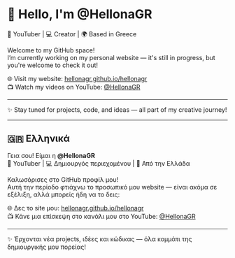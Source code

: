 # 👋 Hello, I'm @HellonaGR

🎥 YouTuber | 💻 Creator | 🌍 Based in Greece

Welcome to my GitHub space!  
I’m currently working on my personal website — it's still in progress, but you're welcome to check it out!

🌐 Visit my website: [hellonagr.github.io/hellonagr](https://hellonagr.github.io/hellonagr)  
📺 Watch my videos on YouTube: [@HellonaGR](https://www.youtube.com/@hellonagr)

---

✨ Stay tuned for projects, code, and ideas — all part of my creative journey!

---

## 🇬🇷 Ελληνικά

Γεια σου! Είμαι η **@HellonaGR**  
🎥 YouTuber | 💻 Δημιουργός περιεχομένου | 📍 Από την Ελλάδα

Καλωσόρισες στο GitHub προφίλ μου!  
Αυτή την περίοδο φτιάχνω το προσωπικό μου website — είναι ακόμα σε εξέλιξη, αλλά μπορείς ήδη να το δεις:

🌐 Δες το site μου: [hellonagr.github.io/hellonagr](https://hellonagr.github.io/hellonagr)  
📺 Κάνε μια επίσκεψη στο κανάλι μου στο YouTube: [@HellonaGR](https://www.youtube.com/@hellonagr)

---

✨ Έρχονται νέα projects, ιδέες και κώδικας — όλα κομμάτι της δημιουργικής μου πορείας!
